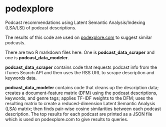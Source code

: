 # podexplore
Podcast recommendations using Latent Semantic Analysis/Indexing (LSA/LSI) of podcast descriptions.  

The results of this code are used on [podexplore.com](http://www.podexplore.com) to suggest similar podcasts.

There are two R markdown files here.  One is **podcast_data_scraper** and one is **podcast_data_modeler**.

**podcast_data_scraper** contains code that requests podcast info from the iTunes Search API and then uses the RSS URL to scrape description and keywords data.

**podcast_data_modeler** contains code that cleans up the description data; creates a document-feature matrix (DFM) using the podcast descriptions, keywords, and genre tags; applies TF-IDF weights to the DFM; uses the resulting matrix to create a reduced-dimension Latent Semantic Analysis (LSA) matrix; then finds pair-wise cosine similarities between each podcast description. The top results for each podcast are printed as a JSON file which is used on podexplore.com to give results to queries. 
